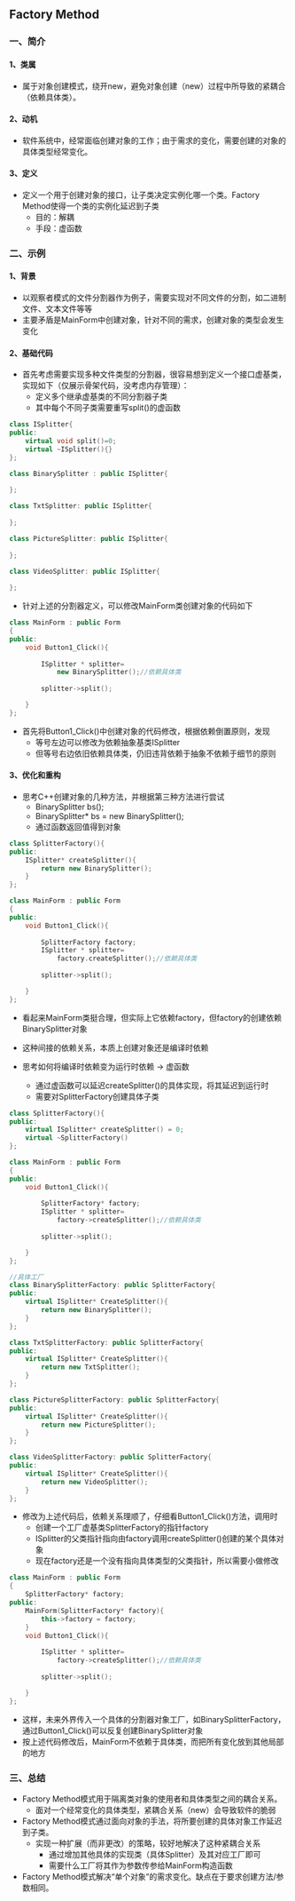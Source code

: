 ## Factory Method

### 一、简介

#### 1、类属

- 属于对象创建模式，绕开new，避免对象创建（new）过程中所导致的紧耦合（依赖具体类）。

#### 2、动机

- 软件系统中，经常面临创建对象的工作；由于需求的变化，需要创建的对象的具体类型经常变化。

#### 3、定义

- 定义一个用于创建对象的接口，让子类决定实例化哪一个类。Factory Method使得一个类的实例化延迟到子类
  - 目的：解耦
  - 手段：虚函数



### 二、示例

#### 1、背景

- 以观察者模式的文件分割器作为例子，需要实现对不同文件的分割，如二进制文件、文本文件等等
- 主要矛盾是MainForm中创建对象，针对不同的需求，创建对象的类型会发生变化



#### 2、基础代码

- 首先考虑需要实现多种文件类型的分割器，很容易想到定义一个接口虚基类，实现如下（仅展示骨架代码，没考虑内存管理）：
  - 定义多个继承虚基类的不同分割器子类
  - 其中每个不同子类需要重写split()的虚函数

```c++
class ISplitter{
public:
    virtual void split()=0;
    virtual ~ISplitter(){}
};

class BinarySplitter : public ISplitter{
    
};

class TxtSplitter: public ISplitter{
    
};

class PictureSplitter: public ISplitter{
    
};

class VideoSplitter: public ISplitter{
    
};
```



- 针对上述的分割器定义，可以修改MainForm类创建对象的代码如下

```c++
class MainForm : public Form
{
public:
	void Button1_Click(){
        
		ISplitter * splitter=
            new BinarySplitter();//依赖具体类
        
        splitter->split();

	}
};
```

- 首先将Button1_Click()中创建对象的代码修改，根据依赖倒置原则，发现
  - 等号左边可以修改为依赖抽象基类ISplitter
  - 但等号右边依旧依赖具体类，仍旧违背依赖于抽象不依赖于细节的原则



#### 3、优化和重构

- 思考C++创建对象的几种方法，并根据第三种方法进行尝试
  - BinarySplitter bs();
  - BinarySplitter* bs = new BinarySplitter();
  - 通过函数返回值得到对象

```c++
class SplitterFactory(){
public:
    ISplitter* createSplitter(){
        return new BinarySplitter();
    }
};

class MainForm : public Form
{
public:
	void Button1_Click(){
        
        SplitterFactory factory;
		ISplitter * splitter=
            factory.createSplitter();//依赖具体类
        
        splitter->split();

	}
};
```

- 看起来MainForm类挺合理，但实际上它依赖factory，但factory的创建依赖BinarySplitter对象

- 这种间接的依赖关系，本质上创建对象还是编译时依赖



- 思考如何将编译时依赖变为运行时依赖  -> 虚函数
  - 通过虚函数可以延迟createSplitter()的具体实现，将其延迟到运行时
  - 需要对SplitterFactory创建具体子类

```c++
class SplitterFactory(){
public:
    virtual ISplitter* createSplitter() = 0;
    virtual ~SplitterFactory()
};

class MainForm : public Form
{
public:
	void Button1_Click(){
        
        SplitterFactory* factory;
		ISplitter * splitter=
            factory->createSplitter();//依赖具体类
        
        splitter->split();

	}
};

//具体工厂
class BinarySplitterFactory: public SplitterFactory{
public:
    virtual ISplitter* CreateSplitter(){
        return new BinarySplitter();
    }
};

class TxtSplitterFactory: public SplitterFactory{
public:
    virtual ISplitter* CreateSplitter(){
        return new TxtSplitter();
    }
};

class PictureSplitterFactory: public SplitterFactory{
public:
    virtual ISplitter* CreateSplitter(){
        return new PictureSplitter();
    }
};

class VideoSplitterFactory: public SplitterFactory{
public:
    virtual ISplitter* CreateSplitter(){
        return new VideoSplitter();
    }
};
```

- 修改为上述代码后，依赖关系理顺了，仔细看Button1_Click()方法，调用时
  - 创建一个工厂虚基类SplitterFactory的指针factory
  - ISplitter的父类指针指向由factory调用createSplitter()创建的某个具体对象
  - 现在factory还是一个没有指向具体类型的父类指针，所以需要小做修改



```c++
class MainForm : public Form
{
    SplitterFactory* factory;
public:
    MainForm(SplitterFactory* factory){
        this->factory = factory;
    }
	void Button1_Click(){
        
		ISplitter * splitter=
            factory->createSplitter();//依赖具体类
        
        splitter->split();

	}
};
```

- 这样，未来外界传入一个具体的分割器对象工厂，如BinarySplitterFactory，通过Button1_Click()可以反复创建BinarySplitter对象
- 按上述代码修改后，MainForm不依赖于具体类，而把所有变化放到其他局部的地方



### 三、总结

- Factory Method模式用于隔离类对象的使用者和具体类型之间的耦合关系。
  - 面对一个经常变化的具体类型，紧耦合关系（new）会导致软件的脆弱
- Factory Method模式通过面向对象的手法，将所要创建的具体对象工作延迟到子类。
  - 实现一种扩展（而非更改）的策略，较好地解决了这种紧耦合关系
    - 通过增加其他具体的实现类（具体Splitter）及其对应工厂即可
    - 需要什么工厂将其作为参数传参给MainForm构造函数
- Factory Method模式解决“单个对象”的需求变化。缺点在于要求创建方法/参数相同。